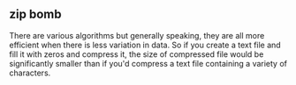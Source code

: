 ## zip bomb

There are various algorithms but generally speaking, they are all more efficient when there is less variation in data. So if you create a text file and fill it with zeros and compress it, the size of compressed file would be significantly smaller than if you'd compress a text file containing a variety of characters.